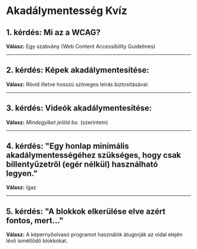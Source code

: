# Akadálymentesség Kvíz

## 1. kérdés: Mi az a WCAG?
**Válasz:** Egy szabvány (Web Content Accessibility Guidelines)

---

## 2. kérdés: Képek akadálymentesítése:
**Válasz:** Rövid illetve hosszú szöveges leírás biztosításával.

---

## 3. kérdés: Videók akadálymentesítése:
**Válasz:** *Mindegyiket jelöld be.* (szerintem)

---

## 4. kérdés: "Egy honlap minimális akadálymentességéhez szükséges, hogy csak billentyűzetről (egér nélkül) használható legyen."
**Válasz:** Igaz

---

## 5. kérdés: "A blokkok elkerülése elve azért fontos, mert..."
**Válasz:** A képernyőolvasó programot használók átugorják az oldal elején lévő ismétlődő blokkokat.